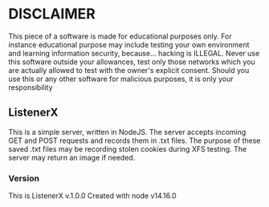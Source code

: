 # DISCLAIMER

This piece of a software is made for educational purposes only. For instance educational purpose may include testing your own environment and learning information security, because... hacking is ILLEGAL. Never use this software outside your allowances, test only those networks which you are actually allowed to test with the owner's explicit consent.
Should you use this or any other software for malicious purposes, it is only your responsibility

## ListenerX

This is a simple server, written in NodeJS.
The server accepts incoming GET and POST requests and records them in .txt files.
The purpose of these saved .txt files may be recording stolen cookies during XFS testing.
The server may return an image if needed.

### Version

This is ListenerX v.1.0.0
Created with node v14.16.0
